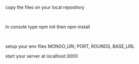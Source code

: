 <p>copy the files on your local repository</p>
<br>
<p>In console type npm init then npm install</p>
<br>
<p>setup your env files MONGO_URI, PORT, ROUNDS, BASE_URL</p>
<p>start your server at localhost:3000</p>
